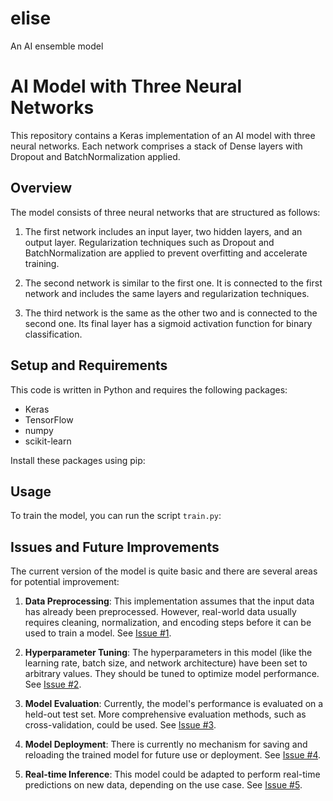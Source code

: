 # elise
An AI ensemble model

# AI Model with Three Neural Networks

This repository contains a Keras implementation of an AI model with three neural networks. Each network comprises a stack of Dense layers with Dropout and BatchNormalization applied.

## Overview

The model consists of three neural networks that are structured as follows:

1. The first network includes an input layer, two hidden layers, and an output layer. Regularization techniques such as Dropout and BatchNormalization are applied to prevent overfitting and accelerate training.

2. The second network is similar to the first one. It is connected to the first network and includes the same layers and regularization techniques.

3. The third network is the same as the other two and is connected to the second one. Its final layer has a sigmoid activation function for binary classification.

## Setup and Requirements

This code is written in Python and requires the following packages:

- Keras
- TensorFlow
- numpy
- scikit-learn

Install these packages using pip:


## Usage

To train the model, you can run the script `train.py`:


## Issues and Future Improvements

The current version of the model is quite basic and there are several areas for potential improvement:

1. **Data Preprocessing**: This implementation assumes that the input data has already been preprocessed. However, real-world data usually requires cleaning, normalization, and encoding steps before it can be used to train a model. See [Issue #1](link_to_issue_1).

2. **Hyperparameter Tuning**: The hyperparameters in this model (like the learning rate, batch size, and network architecture) have been set to arbitrary values. They should be tuned to optimize model performance. See [Issue #2](link_to_issue_2).

3. **Model Evaluation**: Currently, the model's performance is evaluated on a held-out test set. More comprehensive evaluation methods, such as cross-validation, could be used. See [Issue #3](link_to_issue_3).

4. **Model Deployment**: There is currently no mechanism for saving and reloading the trained model for future use or deployment. See [Issue #4](link_to_issue_4).

5. **Real-time Inference**: This model could be adapted to perform real-time predictions on new data, depending on the use case. See [Issue #5](link_to_issue_5).


